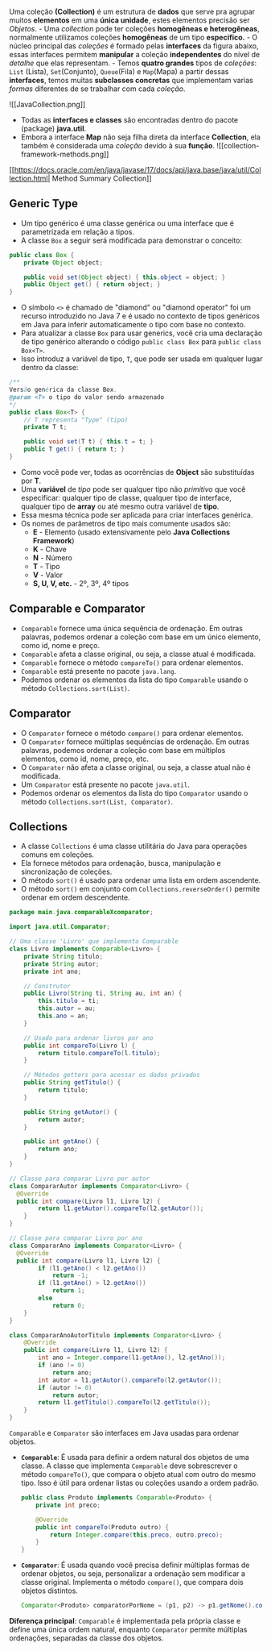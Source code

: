 Uma coleção **(Collection)** é um estrutura de **dados** que serve pra agrupar muitos **elementos** em uma **única unidade**, estes elementos precisão ser *Objetos*.
	- Uma *collection* pode ter coleções **homogêneas e heterogêneas**, normalmente utilizamos coleções **homogêneas** de um tipo **especifico.**
	- O núcleo principal das *coleções* é formado pelas **interfaces** da figura abaixo, essas interfaces permitem **manipular** a coleção **independentes** do nível de *detalhe* que elas representam.
	- Temos **quatro grandes** tipos de *coleções*: `List` (Lista), `Set`(Conjunto), `Queue`(Fila) e `Map`(Mapa) a partir dessas **interfaces**, temos muitas **subclasses concretas** que implementam varias *formas* diferentes de se trabalhar com cada *coleção*.

![[JavaCollection.png]]

- Todas as **interfaces e classes** são encontradas dentro do pacote (package) **java.util**.
- Embora a interface **Map** não seja filha direta da interface **Collection**, ela também é 
  considerada uma *coleção* devido à sua **função**.
	![[collection-framework-methods.png]]

[[https://docs.oracle.com/en/java/javase/17/docs/api/java.base/java/util/Collection.html| Method Summary Collection]]

## Generic Type

- Um tipo genérico é uma classe genérica ou uma interface que é parametrizada em relação a tipos.
- A classe `Box` a seguir será modificada para demonstrar o conceito:

```java
public class Box {
    private Object object;

    public void set(Object object) { this.object = object; }
    public Object get() { return object; }
}
```

- O símbolo `<>` é chamado de "diamond" ou "diamond operator" foi um recurso introduzido no Java 7 e é usado no contexto de tipos genéricos em Java para inferir automaticamente o tipo com base no contexto.
- Para atualizar a classe `Box` para usar generics, você cria uma declaração de tipo genérico alterando o código `public class Box` para `public class Box<T>`.
- Isso introduz a variável de tipo, `T`, que pode ser usada em qualquer lugar dentro da classe:

```java
/**
Versão genérica da classe Box.
@param <T> o tipo do valor sendo armazenado
*/
public class Box<T> {
	// T representa "Type" (tipo)
    private T t;

    public void set(T t) { this.t = t; }
    public T get() { return t; }
}
```

- Como você pode ver, todas as ocorrências de **Object** são substituídas por **T**.
- Uma **variável** de *tipo* pode ser qualquer tipo não *primitivo* que você especificar: qualquer tipo de classe, qualquer tipo de interface, qualquer tipo de **array** ou até mesmo outra variável de **tipo**.
- Essa mesma técnica pode ser aplicada para criar interfaces genérica.
- Os nomes de parâmetros de tipo mais comumente usados são:
    - **E** - Elemento (usado extensivamente pelo **Java Collections Framework**)
    - **K** - Chave
    - **N** - Número
    - **T** - Tipo
    - **V** - Valor
    - **S, U, V, etc.** - 2º, 3º, 4º tipos

## Comparable e Comparator

- `Comparable` fornece uma única sequência de ordenação. Em outras palavras, podemos ordenar a coleção com base em um único elemento, como id, nome e preço.
- `Comparable` afeta a classe original, ou seja, a classe atual é modificada.
- `Comparable` fornece o método `compareTo()` para ordenar elementos.
- `Comparable` está presente no pacote `java.lang`.
- Podemos ordenar os elementos da lista do tipo `Comparable` usando o método `Collections.sort(List)`.

## Comparator

- O `Comparator` fornece o método `compare()` para ordenar elementos.
- O `Comparator` fornece múltiplas sequências de ordenação. Em outras palavras, podemos ordenar a coleção com base em múltiplos elementos, como id, nome, preço, etc.
- O `Comparator` não afeta a classe original, ou seja, a classe atual não é modificada.
- Um `Comparator` está presente no pacote `java.util`.
- Podemos ordenar os elementos da lista do tipo `Comparator` usando o método `Collections.sort(List, Comparator)`.

## Collections

- A classe `Collections` é uma classe utilitária do Java para operações comuns em coleções.
- Ela fornece métodos para ordenação, busca, manipulação e sincronização de coleções.
- O método `sort()` é usado para ordenar uma lista em ordem ascendente.
- O método `sort()` em conjunto com `Collections.reverseOrder()` permite ordenar em ordem descendente.

```java
package main.java.comparableXcomparator;

import java.util.Comparator;

// Uma classe 'Livro' que implementa Comparable
class Livro implements Comparable<Livro> {
	private String titulo;
	private String autor;
	private int ano;

	// Construtor
	public Livro(String ti, String au, int an) {
		this.titulo = ti;
		this.autor = au;
		this.ano = an;
	}

	// Usado para ordenar livros por ano
	public int compareTo(Livro l) {
		return titulo.compareTo(l.titulo);
	}

	// Métodos getters para acessar os dados privados
	public String getTitulo() {
		return titulo;
	}

	public String getAutor() {
		return autor;
	}

	public int getAno() {
		return ano;
	}
}

// Classe para comparar Livro por autor
class CompararAutor implements Comparator<Livro> {
  @Override
  public int compare(Livro l1, Livro l2) {
		return l1.getAutor().compareTo(l2.getAutor());
	}
}

// Classe para comparar Livro por ano
class CompararAno implements Comparator<Livro> {
  @Override
  public int compare(Livro l1, Livro l2) {
		if (l1.getAno() < l2.getAno())
			return -1;
		if (l1.getAno() > l2.getAno())
			return 1;
		else
			return 0;
	}
}

class CompararAnoAutorTitulo implements Comparator<Livro> {
	@Override
	public int compare(Livro l1, Livro l2) {
		int ano = Integer.compare(l1.getAno(), l2.getAno());
		if (ano != 0)
			return ano;
		int autor = l1.getAutor().compareTo(l2.getAutor());
		if (autor != 0)
			return autor;
		return l1.getTitulo().compareTo(l2.getTitulo());
	}
}
```

`Comparable` e `Comparator` são interfaces em Java usadas para ordenar objetos.

- **`Comparable`**: É usada para definir a ordem natural dos objetos de uma classe. A classe que implementa `Comparable` deve sobrescrever o método `compareTo()`, que compara o objeto atual com outro do mesmo tipo. Isso é útil para ordenar listas ou coleções usando a ordem padrão.

  ```java
  public class Produto implements Comparable<Produto> {
      private int preco;

      @Override
      public int compareTo(Produto outro) {
          return Integer.compare(this.preco, outro.preco);
      }
  }
  ```

- **`Comparator`**: É usada quando você precisa definir múltiplas formas de ordenar objetos, ou seja, personalizar a ordenação sem modificar a classe original. Implementa o método `compare()`, que compara dois objetos distintos.

  ```java
  Comparator<Produto> comparatorPorNome = (p1, p2) -> p1.getNome().compareTo(p2.getNome());
  ```

**Diferença principal**: `Comparable` é implementada pela própria classe e define uma única ordem natural, enquanto `Comparator` permite múltiplas ordenações, separadas da classe dos objetos.